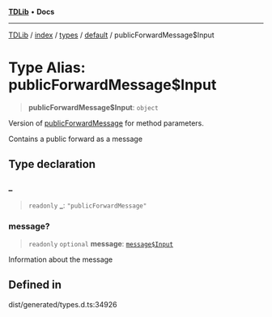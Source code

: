 [**TDLib**](../../../../../../README.md) • **Docs**

***

[TDLib](../../../../../../modules.md) / [index](../../../../../README.md) / [types](../../../README.md) / [default](../README.md) / publicForwardMessage$Input

# Type Alias: publicForwardMessage$Input

> **publicForwardMessage$Input**: `object`

Version of [publicForwardMessage](publicForwardMessage.md) for method parameters.

Contains a public forward as a message

## Type declaration

### \_

> `readonly` **\_**: `"publicForwardMessage"`

### message?

> `readonly` `optional` **message**: [`message$Input`](message$Input.md)

Information about the message

## Defined in

dist/generated/types.d.ts:34926
